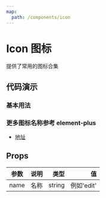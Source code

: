 ```yaml
---
map:
  path: /components/icon
---
```


# Icon 图标

提供了常用的图标合集

## 代码演示

### 基本用法

<demo src="./demo/demo.vue"
  language="vue"
  title="基本用法"
  desc="i 标签直接通过设置类名为 d-icon-iconName 来使用即可。也可以直接使用 d-icon 组件，传入 name 属性">
</demo>

### 更多图标名称参考 element-plus

- [地址](https://element-plus.org/#/zh-CN/component/icon)

## Props

| 参数 | 说明 |   类型 |         值 |
| ---- | ---: | -----: | ---------: |
| name | 名称 | string | 例如'edit' |

